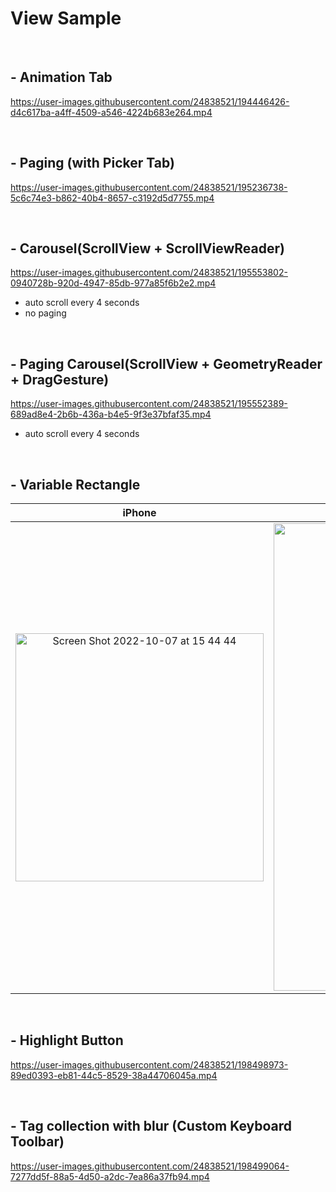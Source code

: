 # View Sample

<br>

## - Animation Tab

https://user-images.githubusercontent.com/24838521/194446426-d4c617ba-a4ff-4509-a546-4224b683e264.mp4

<br>

## - Paging (with Picker Tab)



https://user-images.githubusercontent.com/24838521/195236738-5c6c74e3-b862-40b4-8657-c3192d5d7755.mp4



<br>

## - Carousel(ScrollView + ScrollViewReader)

https://user-images.githubusercontent.com/24838521/195553802-0940728b-920d-4947-85db-977a85f6b2e2.mp4


- auto scroll every 4 seconds
- no paging

<br>

## - Paging Carousel(ScrollView + GeometryReader + DragGesture)



https://user-images.githubusercontent.com/24838521/195552389-689ad8e4-2b6b-436a-b4e5-9f3e37bfaf35.mp4


- auto scroll every 4 seconds

<br>

## - Variable Rectangle

|iPhone|iPad|
|:---:|:---:|
|<img width="397" alt="Screen Shot 2022-10-07 at 15 44 44" src="https://user-images.githubusercontent.com/24838521/194484997-58344c95-2a4c-441d-a1e5-210f366721cc.png">|<img width="748" alt="Screen Shot 2022-10-07 at 15 44 33" src="https://user-images.githubusercontent.com/24838521/194484992-27139684-fc86-43c4-8cc9-10574e7a8fdc.png">|

<br>

## - Highlight Button



https://user-images.githubusercontent.com/24838521/198498973-89ed0393-eb81-44c5-8529-38a44706045a.mp4



<br>

## - Tag collection with blur (Custom Keyboard Toolbar)



https://user-images.githubusercontent.com/24838521/198499064-7277dd5f-88a5-4d50-a2dc-7ea86a37fb94.mp4


